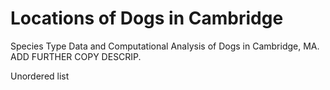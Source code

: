 # Locations of Dogs in Cambridge
Species Type Data and Computational Analysis of Dogs in Cambridge, MA. ADD FURTHER COPY DESCRIP.


Unordered list
